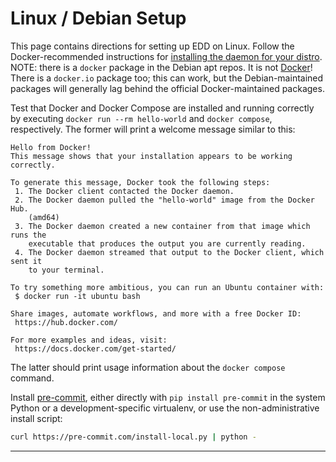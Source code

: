 # Linux / Debian Setup

This page contains directions for setting up EDD on Linux. Follow the
Docker-recommended instructions for [installing the daemon for your distro][1].
NOTE: there is a `docker` package in the Debian apt repos. It is not
[Docker][2]! There is a `docker.io` package too; this can work, but the
Debian-maintained packages will generally lag behind the official
Docker-maintained packages.

Test that Docker and Docker Compose are installed and running correctly by
executing `docker run --rm hello-world` and `docker compose`, respectively. The
former will print a welcome message similar to this:

```
Hello from Docker!
This message shows that your installation appears to be working correctly.

To generate this message, Docker took the following steps:
 1. The Docker client contacted the Docker daemon.
 2. The Docker daemon pulled the "hello-world" image from the Docker Hub.
    (amd64)
 3. The Docker daemon created a new container from that image which runs the
    executable that produces the output you are currently reading.
 4. The Docker daemon streamed that output to the Docker client, which sent it
    to your terminal.

To try something more ambitious, you can run an Ubuntu container with:
 $ docker run -it ubuntu bash

Share images, automate workflows, and more with a free Docker ID:
 https://hub.docker.com/

For more examples and ideas, visit:
 https://docs.docker.com/get-started/
```

The latter should print usage information about the `docker compose` command.

Install [pre-commit][3], either directly with `pip install pre-commit` in the
system Python or a development-specific virtualenv, or use the
non-administrative install script:

```bash
curl https://pre-commit.com/install-local.py | python -
```

---

[1]: https://docs.docker.com/engine/installation/linux/
[2]: https://docker.io/
[3]: https://pre-commit.com/
